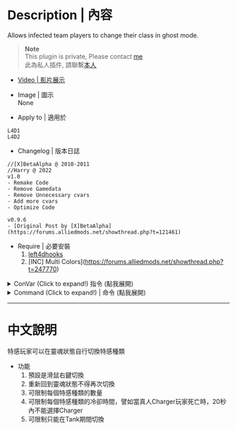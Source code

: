 # Description | 內容
Allows infected team players to change their class in ghost mode.

> __Note__ <br/>
This plugin is private, Please contact [me](https://github.com/fbef0102/Game-Private_Plugin#私人插件列表-private-plugins-list)<br/>
此為私人插件, 請聯繫[本人](https://github.com/fbef0102/Game-Private_Plugin#私人插件列表-private-plugins-list)

* [Video | 影片展示](https://youtu.be/jxYDks7ql4A)

* Image | 圖示
<br/>None

* Apply to | 適用於
```
L4D1
L4D2
```

* Changelog | 版本日誌
```
//[X]BetaAlpha @ 2010-2011
//Harry @ 2022
v1.0
- Remake Code
- Remove Gamedata
- Remove Unnecessary cvars
- Add more cvars
- Optimize Code

v0.9.6
- [Original Post by [X]BetaAlpha](https://forums.alliedmods.net/showthread.php?t=121461)
```

* Require | 必要安裝
	1. [left4dhooks](https://forums.alliedmods.net/showthread.php?t=321696)
	2. [INC] Multi Colors](https://forums.alliedmods.net/showthread.php?t=247770)

<details>
<summary>ConVar (Click to expand!) 指令 (點我展開)</summary>

* cfg/sourcemod/l4d2_zcs.cfg
	```php
	// Players with these flags have access to change class. (Empty = Everyone, -1: Nobody)
	zcs_access_level ""

	// If 1, Allow player to select class even when ghost infected player is too far from survivors (is going to despawn).
	zcs_allow_cull_switch "0"

	// If 1, Allow player to select class after returning to ghost from spawn.
	zcs_allow_despawn_switch "0"

	// If 1, Allow infected class switch at finale stages.
	zcs_allow_finale_switch "1"

	// If 1, Allow player to select previous infected class.
	zcs_allow_last_class "0"

	// Allow player to select class when Tank only (0=Anytime)
	zcs_allow_spawn_tank "0"

	// How many Boomers allowed. (-1=Use Server, 0=None Allowed, 1-10=Limit)
	zcs_boomer_limit "-1"

	// How many Chargers allowed. (-1=Use Server, 0=None Allowed, 1-10=Limit)
	zcs_charger_limit "-1"

	// Time before boomer class is allowed after boomer death in (s). (-1=Use Director, 0=No delay, 1-60=Delay)
	zcs_cooldown_boomer "-1"

	// Time before charger class is allowed after charger death in (s). (-1=Use Director, 0=No delay, 1-60=Delay)
	zcs_cooldown_charger "-1"

	// Time before hunter class is allowed after hunter death in (s). (-1=Use Director, 0=No delay, 1-60=Delay)
	zcs_cooldown_hunter "-1"

	// Time before jockey class is allowed after jockey death in (s). (-1=Use Director, 0=No delay, 1-60=Delay)
	zcs_cooldown_jockey "-1"

	// Time before smoker class is allowed after smoker death in (s). (-1=Use Director, 0=No delay, 1-60=Delay)
	zcs_cooldown_smoker "-1"

	// Time before spitter class is allowed after spitter death in (s). (-1=Use Director, 0=No delay, 1-60=Delay)
	zcs_cooldown_spitter "-1"

	// If 1, Include fake infected bots in limits.
	zcs_count_fake_bots "1"

	// If 1, Enable Zombie Character Select debug log.
	zcs_debug "0"

	// Enable/Disable Zombie Character Select plugin.
	zcs_enable "1"

	// (L4D2 only) Enable/Disable Valve Infected Bots.
	zcs_enable_value_bots "1"

	// How many Hunters allowed. (-1=Use Server, 0=None Allowed, 1-10=Limit)
	zcs_hunter_limit "-1"

	// How many Jockeys allowed. (-1=Use Server, 0=None Allowed, 1-10=Limit)
	zcs_jockey_limit "-1"

	// If 1, Broadcast class & limit status messages to players.
	zcs_notify_class "1"

	// If 1, Broadcast infected class selection key binding to players.
	zcs_notify_key "1"

	// If 1, Notify infected class selection key binding every time when ghost. (0=Notify first time ghost)
	zcs_notify_key_repeat "0"

	// Time interval between Infected class switch delay in (s).
	zcs_select_delay "0.5"

	// Key binding for infected class selection. (1=MELEE, 2=RELOAD, 3=ZOOM)
	zcs_select_key "1"

	// If 1, Display infected class limits panel.
	zcs_show_hud_panel "1"

	// How many Smokers allowed. (-1=Use Server, 0=None Allowed, 1-10=Limit)
	zcs_smoker_limit "-1"

	// How many Spitters allowed. (-1=Use Server, 0=None Allowed, 1-10=Limit)
	zcs_spitter_limit "-1"
	```
</details>

<details>
<summary>Command (Click to expand!) | 命令 (點我展開)</summary>
None
</details>

- - - -
# 中文說明
特感玩家可以在靈魂狀態自行切換特感種類

* 功能
	1. 預設是滑鼠右鍵切換
	2. 重新回到靈魂狀態不得再次切換
	3. 可限制每個特感種類的數量
	4. 可限制每個特感種類的冷卻時間，譬如當真人Charger玩家死亡時，20秒內不能選擇Charger
	5. 可限制只能在Tank期間切換
